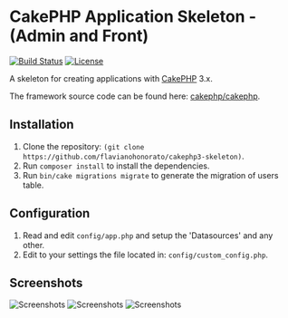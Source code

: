 
# CakePHP Application Skeleton - (Admin and Front)

[![Build Status](https://img.shields.io/travis/cakephp/app/master.svg?style=flat-square)](https://travis-ci.org/cakephp/app)
[![License](https://img.shields.io/packagist/l/cakephp/app.svg?style=flat-square)](https://packagist.org/packages/cakephp/app)

A skeleton for creating applications with [CakePHP](http://cakephp.org) 3.x.

The framework source code can be found here: [cakephp/cakephp](https://github.com/cakephp/cakephp).

## Installation

1. Clone the repository: `(git clone https://github.com/flavianohonorato/cakephp3-skeleton)`.
2. Run `composer install` to install the dependencies.
3. Run `bin/cake migrations migrate` to generate the migration of users table.


## Configuration

1. Read and edit `config/app.php` and setup the 'Datasources' and any other.
2. Edit to your settings the file located in: `config/custom_config.php`.

## Screenshots
![Screenshots](https://raw.github.com/flavianohonorato/cakephp3-skeleton/master/login.png)
![Screenshots](https://raw.github.com/flavianohonorato/cakephp3-skeleton/master/dashboard.png)
![Screenshots](https://raw.github.com/flavianohonorato/cakephp3-skeleton/master/front.png)


